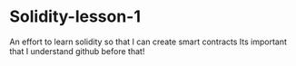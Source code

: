 # Solidity-lesson-1
An effort to learn solidity so that I can create smart contracts
Its important that I understand github before that!

